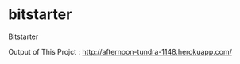 bitstarter
==========

Bitstarter


Output of This Projct  : 
http://afternoon-tundra-1148.herokuapp.com/
